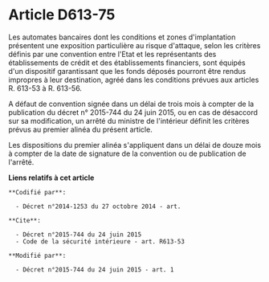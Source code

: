 # Article D613-75

Les automates bancaires dont les conditions et zones d'implantation présentent une exposition particulière au risque
d'attaque, selon les critères définis par une convention entre l'Etat et les représentants des établissements de crédit et
des établissements financiers, sont équipés d'un dispositif garantissant que les fonds déposés pourront être rendus impropres
à leur destination, agréé dans les conditions prévues aux articles R. 613-53 à R. 613-56. 

A défaut de convention signée dans un délai de trois mois à compter de la publication du décret n° 2015-744 du 24 juin 2015,
ou en cas de désaccord sur sa modification, un arrêté du ministre de l'intérieur définit les critères prévus au premier
alinéa du présent article. 

Les dispositions du premier alinéa s'appliquent dans un délai de douze mois à compter de la date de signature de la
convention ou de publication de l'arrêté.

**Liens relatifs à cet article**

	**Codifié par**:

	  - Décret n°2014-1253 du 27 octobre 2014 - art.

	**Cite**:

	  - Décret n°2015-744 du 24 juin 2015
	  - Code de la sécurité intérieure - art. R613-53

	**Modifié par**:

	  - Décret n°2015-744 du 24 juin 2015 - art. 1

